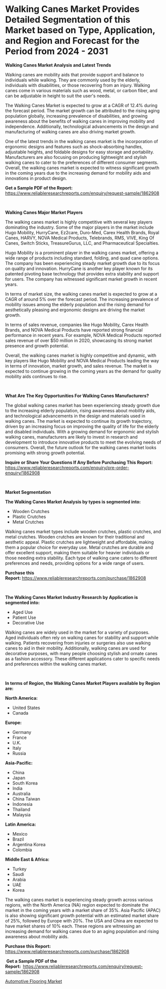 <p><h1>Walking Canes Market Provides Detailed Segmentation of this Market based on Type, Application, and Region and Forecast for the Period from 2024 - 2031</h1></p><p><strong>Walking Canes Market Analysis and Latest Trends</strong></p>
<p><p>Walking canes are mobility aids that provide support and balance to individuals while walking. They are commonly used by the elderly, individuals with disabilities, or those recovering from an injury. Walking canes come in various materials such as wood, metal, or carbon fiber, and can be adjustable in height to suit the user's needs.</p><p>The Walking Canes Market is expected to grow at a CAGR of 12.4% during the forecast period. The market growth can be attributed to the rising aging population globally, increasing prevalence of disabilities, and growing awareness about the benefits of walking canes in improving mobility and independence. Additionally, technological advancements in the design and manufacturing of walking canes are also driving market growth.</p><p>One of the latest trends in the walking canes market is the incorporation of ergonomic designs and features such as shock-absorbing handles, adjustable heights, and foldable designs for easy storage and portability. Manufacturers are also focusing on producing lightweight and stylish walking canes to cater to the preferences of different consumer segments. Overall, the walking canes market is expected to witness significant growth in the coming years due to the increasing demand for mobility aids and innovations in product design.</p></p>
<p><strong>Get a Sample PDF of the Report:&nbsp;</strong> <a href="https://www.reliableresearchreports.com/enquiry/request-sample/1862908">https://www.reliableresearchreports.com/enquiry/request-sample/1862908</a></p>
<p>&nbsp;</p>
<p><strong>Walking Canes Major Market Players</strong></p>
<p><p>The walking canes market is highly competitive with several key players dominating the industry. Some of the major players in the market include Hugo Mobility, HurryCane, Ez2care, Duro-Med, Carex Health Brands, Royal Canes, HARVY, NOVA Medical Products, Telebrands, RMS, VIVE, King Of Canes, Switch Sticks, TreasureGurus, LLC, and Pharmaceutical Specialties.</p><p>Hugo Mobility is a prominent player in the walking canes market, offering a wide range of products including standard, folding, and quad cane options. The company has been experiencing steady market growth due to its focus on quality and innovation. HurryCane is another key player known for its patented pivoting base technology that provides extra stability and support for users. The company has witnessed significant market growth in recent years.</p><p>In terms of market size, the walking canes market is expected to grow at a CAGR of around 5% over the forecast period. The increasing prevalence of mobility issues among the elderly population and the rising demand for aesthetically pleasing and ergonomic designs are driving the market growth.</p><p>In terms of sales revenue, companies like Hugo Mobility, Carex Health Brands, and NOVA Medical Products have reported strong financial performance in recent years. For example, NOVA Medical Products reported sales revenue of over $50 million in 2020, showcasing its strong market presence and growth potential.</p><p>Overall, the walking canes market is highly competitive and dynamic, with key players like Hugo Mobility and NOVA Medical Products leading the way in terms of innovation, market growth, and sales revenue. The market is expected to continue growing in the coming years as the demand for quality mobility aids continues to rise.</p></p>
<p>&nbsp;</p>
<p><strong>What Are The Key Opportunities For Walking Canes Manufacturers?</strong></p>
<p><p>The global walking canes market has been experiencing steady growth due to the increasing elderly population, rising awareness about mobility aids, and technological advancements in the design and materials used in walking canes. The market is expected to continue its growth trajectory, driven by an increasing focus on improving the quality of life for the elderly and disabled individuals. With a growing demand for ergonomic and stylish walking canes, manufacturers are likely to invest in research and development to introduce innovative products to meet the evolving needs of consumers. Overall, the future outlook for the walking canes market looks promising with strong growth potential.</p></p>
<p><strong>Inquire or Share Your Questions If Any Before Purchasing This Report:</strong> <a href="https://www.reliableresearchreports.com/enquiry/pre-order-enquiry/1862908">https://www.reliableresearchreports.com/enquiry/pre-order-enquiry/1862908</a></p>
<p>&nbsp;</p>
<p><strong>Market Segmentation</strong></p>
<p><strong>The Walking Canes Market Analysis by types is segmented into:</strong></p>
<p><ul><li>Wooden Crutches</li><li>Plastic Crutches</li><li>Metal Crutches</li></ul></p>
<p><p>Walking canes market types include wooden crutches, plastic crutches, and metal crutches. Wooden crutches are known for their traditional and aesthetic appeal. Plastic crutches are lightweight and affordable, making them a popular choice for everyday use. Metal crutches are durable and offer excellent support, making them suitable for heavier individuals or those needing extra stability. Each type of walking cane caters to different preferences and needs, providing options for a wide range of users.</p></p>
<p><strong>Purchase this Report:&nbsp;</strong><a href="https://www.reliableresearchreports.com/purchase/1862908">https://www.reliableresearchreports.com/purchase/1862908</a></p>
<p>&nbsp;</p>
<p><strong>The Walking Canes Market Industry Research by Application is segmented into:</strong></p>
<p><ul><li>Aged Use</li><li>Patient Use</li><li>Decorative Use</li></ul></p>
<p><p>Walking canes are widely used in the market for a variety of purposes. Aged individuals often rely on walking canes for stability and support while walking. Patients recovering from injuries or surgeries also use walking canes to aid in their mobility. Additionally, walking canes are used for decorative purposes, with many people choosing stylish and ornate canes as a fashion accessory. These different applications cater to specific needs and preferences within the walking canes market.</p></p>
<p>&nbsp;</p>
<p><strong>In terms of Region, the Walking Canes Market Players available by Region are:</strong></p>
<p>
    <p> <strong> North America: </strong>
        <ul>
            <li>United States</li>
            <li>Canada</li>
        </ul>
        </p> 
    <p> <strong> Europe: </strong>
        <ul>
            <li>Germany</li>
            <li>France</li>
            <li>U.K.</li>
            <li>Italy</li>
            <li>Russia</li>
        </ul>
        </p> 
    <p> <strong> Asia-Pacific: </strong>
        <ul>
            <li>China</li>
            <li>Japan</li>
            <li>South Korea</li>
            <li>India</li>
            <li>Australia</li>
            <li>China Taiwan</li>
            <li>Indonesia</li>
            <li>Thailand</li>
            <li>Malaysia</li>
        </ul>
        </p> 
    <p> <strong> Latin America: </strong>
        <ul>
            <li>Mexico</li>
            <li>Brazil</li>
            <li>Argentina Korea</li>
            <li>Colombia</li>
        </ul>
        </p> 
    <p> <strong> Middle East & Africa: </strong>
        <ul>
            <li>Turkey</li>
            <li>Saudi</li>
            <li>Arabia</li>
            <li>UAE</li>
            <li>Korea</li>
        </ul>
    </p>
    </p>
<p><p>The walking canes market is experiencing steady growth across various regions, with the North America (NA) region expected to dominate the market in the coming years with a market share of 35%. Asia Pacific (APAC) is also showing significant growth potential with an estimated market share of 25%, followed by Europe with 20%. The USA and China are expected to have market shares of 10% each. These regions are witnessing an increasing demand for walking canes due to an aging population and rising awareness about mobility aids.</p></p>
<p><strong>Purchase this Report: </strong><a href="https://www.reliableresearchreports.com/purchase/1862908">https://www.reliableresearchreports.com/purchase/1862908</a></p>
<p>&nbsp;<strong>Get a Sample PDF of the Report:&nbsp;&nbsp;</strong><a href="https://www.reliableresearchreports.com/enquiry/request-sample/1862908">https://www.reliableresearchreports.com/enquiry/request-sample/1862908</a></p>
<p><strong></strong></p>
<p><p><a href="https://pretty-mail-caf.notion.site/Decoding-the-Automotive-Flooring-Market-A-Deep-Dive-into-the-Latest-Market-Trends-Market-Segmentat-2771029cd8054f118bafc10ae0a63e63">Automotive Flooring Market</a></p></p>